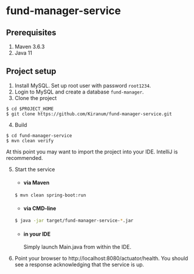 # fund-manager-service

## Prerequisites
1. Maven 3.6.3
2. Java 11

## Project setup   
1. Install MySQL. Set up root user with password `root1234`.
2. Login to MySQL and create a database `fund-manager`.
3. Clone the project
```
$ cd $PROJECT_HOME
$ git clone https://github.com/Kiranum/fund-manager-service.git
```
4. Build 
```
$ cd fund-manager-service
$ mvn clean verify
```
At this point you may want to import the project into your IDE. IntelliJ is recommended.

5. Start the service
    - #### via Maven
    ```
    $ mvn clean spring-boot:run
    ```
    
    - #### via CMD-line
    ```bash
    $ java -jar target/fund-manager-service-*.jar
    ```

    - #### in your IDE
        Simply launch Main.java from within the IDE.

6. Point your browser to http://localhost:8080/actuator/health. You should see a response acknowledging that the service 
is up.

